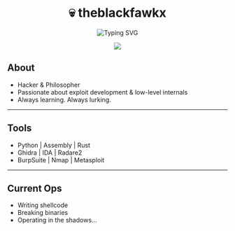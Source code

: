 <h1 align="center">
  💀 theblackfawkx
</h1>

<p align="center">
  <img src="https://readme-typing-svg.demolab.com?font=Fira+Code&size=22&duration=2500&pause=1000&color=00FF00&center=true&vCenter=true&multiline=true&width=435&lines=Hacker.+Coder.+Ghost+in+the+Wires." alt="Typing SVG" />
</p>

<p align="center">
  <img src="https://github-readme-stats.vercel.app/api?username=theblackfawkx&show_icons=true&theme=tokyonight&hide_border=true" />
</p>

## About
- Hacker & Philosopher
- Passionate about exploit development & low-level internals  
- Always learning. Always lurking.  

---

## Tools
- Python | Assembly | Rust  
- Ghidra | IDA | Radare2  
- BurpSuite | Nmap | Metasploit

---

## Current Ops
- Writing shellcode  
- Breaking binaries  
- Operating in the shadows...
